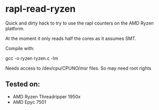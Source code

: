 # rapl-read-ryzen

Quick and dirty hack to try to use the rapl counters on the AMD Ryzen platform.

At the moment it only reads half the cores as it assumes SMT.

Compile with:

gcc -o ryzen ryzen.c -lm

Needs access to /dev/cpu/CPUNO/msr files. So may need root rights

## Tested on: ##
 * AMD Ryzen Threadripper 1950x
 * AMD Epyc 7501
